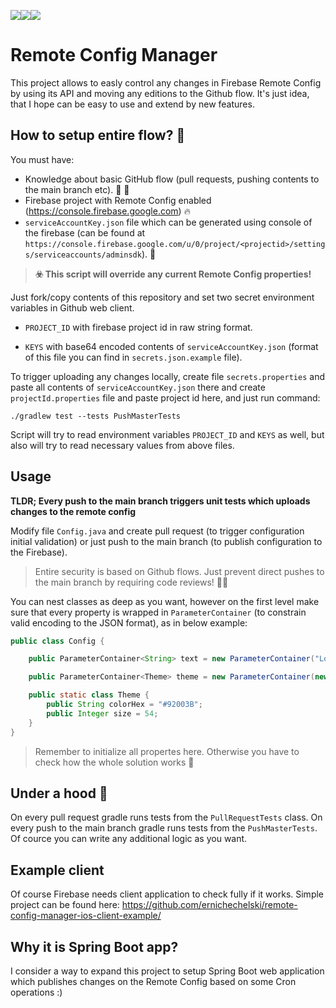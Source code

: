 <img src="https://badgen.net/badge/Based on/Github Actions/gray?icon=github"><img src="https://badgen.net/badge/Based on/Spring Boot, JUnit/yellow?icon=github"><img src="https://badgen.net/badge/Based on/Firebase Remote Config/red?icon=github">

# Remote Config Manager

This project allows to easly control any changes in Firebase Remote Config by using its API and moving any editions to the Github flow. It's just idea, that I hope can be easy to use and extend by new features.

## How to setup entire flow? 🤔

You must have:

- Knowledge about basic GitHub flow (pull requests, pushing contents to the main branch etc). 📒 🌊
- Firebase project with Remote Config enabled (https://console.firebase.google.com) 🔥
- `serviceAccountKey.json` file which can be generated using console of the firebase (can be found at `https://console.firebase.google.com/u/0/project/<projectid>/settings/serviceaccounts/adminsdk`). 📁

> **☣️ This script will override any current Remote Config properties!**


Just fork/copy contents of this repository and set two secret environment variables in Github web client.

- `PROJECT_ID` with firebase project id in raw string format.

- `KEYS` with base64 encoded contents of `serviceAccountKey.json` (format of this file you can find in `secrets.json.example` file).

To trigger uploading any changes locally, create file `secrets.properties` and paste all contents of `serviceAccountKey.json` there and create `projectId.properties` file and paste project id here, and just run command:

`./gradlew test --tests PushMasterTests`

Script will try to read environment variables `PROJECT_ID` and `KEYS` as well, but also will try to read necessary values from above files.

## Usage

**TLDR; Every push to the main branch triggers unit tests which uploads changes to the remote config**

Modify file `Config.java` and create pull request (to trigger configuration initial validation) or just push to the main branch (to publish configuration to the Firebase). 

> Entire security is based on Github flows. Just prevent direct pushes to the main branch by requiring code reviews! 👮‍♂️

You can nest classes as deep as you want, however on the first level make sure that every property is wrapped in `ParameterContainer` (to constrain valid encoding to the JSON format), as in below example:

```java
public class Config {

    public ParameterContainer<String> text = new ParameterContainer("Lorem ipsum");

    public ParameterContainer<Theme> theme = new ParameterContainer(new Theme());

    public static class Theme {
        public String colorHex = "#92003B";
        public Integer size = 54;
    }
}
```

> Remember to initialize all propertes here. Otherwise you have to check how the whole solution works 🤪

## Under a hood 🚙

On every pull request gradle runs tests from the `PullRequestTests` class. On every push to the main branch gradle runs tests from the `PushMasterTests`. Of cource you can write any additional logic as you want. 

## Example client
Of course Firebase needs client application to check fully if it works. Simple project can be found here: https://github.com/ernichechelski/remote-config-manager-ios-client-example/

## Why it is Spring Boot app?
I consider a way to expand this project to setup Spring Boot web application which publishes changes on the Remote Config based on some Cron operations :) 

